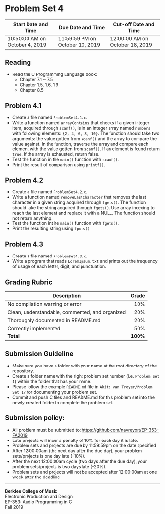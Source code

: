 # Problem Set 4

Start Date and Time| Due Date and Time | Cut-off Date and Time |
---|---|---|
10:50:00 AM on October 4, 2019 | 11:59:59 PM on October 10, 2019 | 12:00:00 AM on October 18, 2019 |

## Reading
- Read the C Programming Language book:
	- Chapter 7.1 ~ 7.5
	- Chapter 1.5, 	1.6, 1.9
	- Chapter 8.5
	
## Problem 4.1
- Create a file named `ProblemSet4.1.c`.
- Write a function named `arrayContains` that checks if a given integer item, acquired through `scanf()`, is in an integer array named `numbers` with following elements: `{2, 4, 6, 8, 10}`. The function should take two arguments: the value gotten from `scanf()` and the array to compare the value against. In the function, traverse the array and compare each element with the value gotten from `scanf()`. If an element is found return `true`. If the array is exhausted, return false.
- Test the function in the `main()` function with `scanf()`.
- Print the result of comparison using `printf()`.

## Problem 4.2 
- Create a file named `ProblemSet4.2.c`.
- Write a function named `removeLastCharacter` that removes the last character in a given string acquired through `fgets()`. The function should take the string acquired through `fgets()`. Use array indexing to reach the last element and replace it with a NULL. The function should not return anything.
- Test the function int he `main()` function with `fgets()`.
- Print the resulting string using `fputs()`

## Problem 4.3
- Create a file named `ProblemSet4.3.c`.
- Write a program that reads `LoremIpsum.txt` and prints out the frequency of usage of each letter, digit, and punctuation.

## Grading Rubric
Description|Grade
---|---:|
No compilation warning or error| 10%
Clean, understandable, commented, and organized | 20%
Thoroughly documented in README.md | 20%
Correctly implemented | 50%
**Total** | **100%**

## Submission Guideline
- Make sure you have a folder with your name at the root directory of the repository.
- Create a folder name with the right problem set number (i.e. `Problem Set 1`) within the folder that has your name.
- Please follow the example `README.md` file in `Akito van Troyer/Problem Set 1/` for documenting your problem set.
- Commit and push C files and README.md for this problem set into the newly created folder to complete the problem set.

## Submission policy:
- All problem must be submitted to: https://github.com/navreyort/EP-353-FA2019
- Late projects will incur a penalty of 10% for each day it is late.
- Problem sets and projects are due by 11:59:59pm on the date specified
- After 12:00:00am (the next day after the due day), your problem sets/projects is one day late (-10%).
- After the next 12:00:00am cycle (two days after the due day), your problem sets/projects is two days late (-20%).
- Problem sets and projects will not be accepted after 12:00:00am at one week after the deadline

--- 
**Berklee College of Music**  
Electronic Production and Design  
EP-353: Audio Programming in C  
Fall 2019